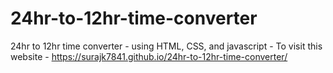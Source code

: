 # 24hr-to-12hr-time-converter
24hr to 12hr time converter - using HTML, CSS, and javascript -
To visit this website - https://surajk7841.github.io/24hr-to-12hr-time-converter/
